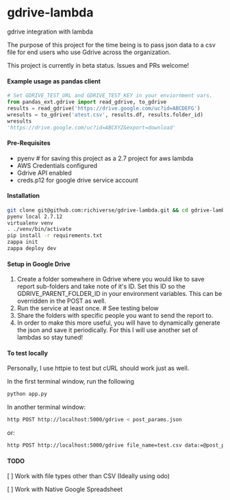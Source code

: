 # gdrive-lambda
gdrive integration with lambda

The purpose of this project for the time being is to pass json data to a csv
file for end users who use Gdrive across the organization. 

This project is currently in beta status. Issues and PRs welcome!

#### Example usage as pandas client

```python
# Set GDRIVE_TEST_URL and GDRIVE_TEST_KEY in your enviornment vars.
from pandas_ext.gdrive import read_gdrive, to_gdrive
results = read_gdrive('https://drive.google.com/uc?id=ABCDEFG')
wresults = to_gdrive('atest.csv', results.df, results.folder_id)                             
wresults
'https://drive.google.com/uc?id=ABCXYZ&export=download'
```

#### Pre-Requisites
* pyenv # for saving this project as a 2.7 project for aws lambda
* AWS Credentials configured 
* Gdrive API enabled
* creds.p12 for google drive service account


#### Installation

```bash
git clone git@github.com:richiverse/gdrive-lambda.git && cd gdrive-lambda
pyenv local 2.7.12
virtualenv venv
. ./venv/bin/activate
pip install -r requirements.txt
zappa init
zappa deploy dev
```

#### Setup in Google Drive
1. Create a folder somewhere in Gdrive where you would like to save report sub-folders and take note of it's ID.
Set this ID so the GDRIVE_PARENT_FOLDER_ID in your environment variables. This can be overridden in the POST as well.
2. Run the service at least once. # See testing below
3. Share the folders with specific people you want to send the report to.
4. In order to make this more useful, you will have to dynamically generate the json and save it periodically.
For this I will use another set of lambdas so stay tuned!

#### To test locally

Personally, I use httpie to test but cURL should work just as well.

In the first terminal window, run the following
```bash
python app.py
```

In another terminal window:
```bash
http POST http://localhost:5000/gdrive < post_params.json
```

or:
```bash
http POST http://localhost:5000/gdrive file_name=test.csv data:=@post_params2.json
```

#### TODO

[ ] Work with file types other than CSV (Ideally using odo)

[ ] Work with Native Google Spreadsheet
